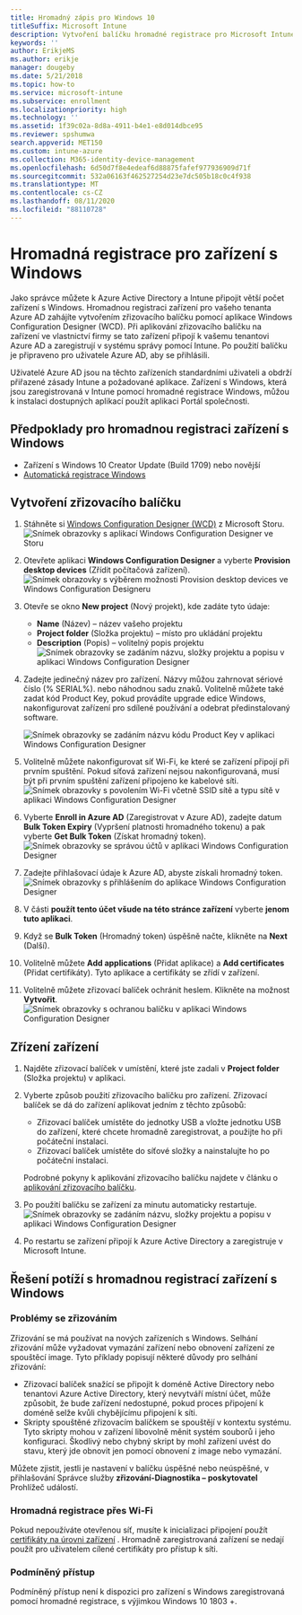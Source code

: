 ```yaml
---
title: Hromadný zápis pro Windows 10
titleSuffix: Microsoft Intune
description: Vytvoření balíčku hromadné registrace pro Microsoft Intune
keywords: ''
author: ErikjeMS
ms.author: erikje
manager: dougeby
ms.date: 5/21/2018
ms.topic: how-to
ms.service: microsoft-intune
ms.subservice: enrollment
ms.localizationpriority: high
ms.technology: ''
ms.assetid: 1f39c02a-8d8a-4911-b4e1-e8d014dbce95
ms.reviewer: spshumwa
search.appverid: MET150
ms.custom: intune-azure
ms.collection: M365-identity-device-management
ms.openlocfilehash: 6d50d7f8e4edeaf6d88875fafef977936909d71f
ms.sourcegitcommit: 532a06163f462527254d23e7dc505b18c0c4f938
ms.translationtype: MT
ms.contentlocale: cs-CZ
ms.lasthandoff: 08/11/2020
ms.locfileid: "88110728"
---
```

# <a name="bulk-enrollment-for-windows-devices"></a>Hromadná registrace pro zařízení s Windows

Jako správce můžete k Azure Active Directory a Intune připojit větší počet zařízení s Windows. Hromadnou registraci zařízení pro vašeho tenanta Azure AD zahájíte vytvořením zřizovacího balíčku pomocí aplikace Windows Configuration Designer (WCD). Při aplikování zřizovacího balíčku na zařízení ve vlastnictví firmy se tato zařízení připojí k vašemu tenantovi Azure AD a zaregistrují v systému správy pomocí Intune. Po použití balíčku je připraveno pro uživatele Azure AD, aby se přihlásili.

Uživatelé Azure AD jsou na těchto zařízeních standardními uživateli a obdrží přiřazené zásady Intune a požadované aplikace. Zařízení s Windows, která jsou zaregistrovaná v Intune pomocí hromadné registrace Windows, můžou k instalaci dostupných aplikací použít aplikaci Portál společnosti. 

## <a name="prerequisites-for-windows-devices-bulk-enrollment"></a>Předpoklady pro hromadnou registraci zařízení s Windows

- Zařízení s Windows 10 Creator Update (Build 1709) nebo novější
- [Automatická registrace Windows](windows-enroll.md#enable-windows-10-automatic-enrollment)

## <a name="create-a-provisioning-package"></a>Vytvoření zřizovacího balíčku

1. Stáhněte si [Windows Configuration Designer (WCD)](https://www.microsoft.com/p/windows-configuration-designer/9nblggh4tx22) z Microsoft Storu.
   ![Snímek obrazovky s aplikací Windows Configuration Designer ve Storu](./media/windows-bulk-enroll/bulk-enroll-store.png)

2. Otevřete aplikaci **Windows Configuration Designer** a vyberte **Provision desktop devices** (Zřídit počítačová zařízení).
   ![Snímek obrazovky s výběrem možnosti Provision desktop devices ve Windows Configuration Designeru](./media/windows-bulk-enroll/bulk-enroll-select.png)

3. Otevře se okno **New project** (Nový projekt), kde zadáte tyto údaje:
   - **Name** (Název) – název vašeho projektu
   - **Project folder** (Složka projektu) – místo pro ukládání projektu
   - **Description** (Popis) – volitelný popis projektu ![Snímek obrazovky se zadáním názvu, složky projektu a popisu v aplikaci Windows Configuration Designer](./media/windows-bulk-enroll/bulk-enroll-name.png)

4. Zadejte jedinečný název pro zařízení. Názvy můžou zahrnovat sériové číslo (% SERIAL%). nebo náhodnou sadu znaků. Volitelně můžete také zadat kód Product Key, pokud provádíte upgrade edice Windows, nakonfigurovat zařízení pro sdílené používání a odebrat předinstalovaný software.
   
   ![Snímek obrazovky se zadáním názvu kódu Product Key v aplikaci Windows Configuration Designer](./media/windows-bulk-enroll/bulk-enroll-device.png)

5. Volitelně můžete nakonfigurovat síť Wi-Fi, ke které se zařízení připojí při prvním spuštění.  Pokud síťová zařízení nejsou nakonfigurovaná, musí být při prvním spuštění zařízení připojeno ke kabelové síti.
   ![Snímek obrazovky s povolením Wi-Fi včetně SSID sítě a typu sítě v aplikaci Windows Configuration Designer](./media/windows-bulk-enroll/bulk-enroll-network.png)

6. Vyberte **Enroll in Azure AD** (Zaregistrovat v Azure AD), zadejte datum **Bulk Token Expiry** (Vypršení platnosti hromadného tokenu) a pak vyberte **Get Bulk Token** (Získat hromadný token).
   ![Snímek obrazovky se správou účtů v aplikaci Windows Configuration Designer](./media/windows-bulk-enroll/bulk-enroll-account.png)

7. Zadejte přihlašovací údaje k Azure AD, abyste získali hromadný token.
   ![Snímek obrazovky s přihlášením do aplikace Windows Configuration Designer](./media/windows-bulk-enroll/bulk-enroll-cred.png)

8. V části **použít tento účet všude na této stránce zařízení** vyberte **jenom tuto aplikaci**.

9. Když se **Bulk Token** (Hromadný token) úspěšně načte, klikněte na **Next** (Další).

10. Volitelně můžete **Add applications** (Přidat aplikace) a **Add certificates** (Přidat certifikáty). Tyto aplikace a certifikáty se zřídí v zařízení.

11. Volitelně můžete zřizovací balíček ochránit heslem.  Klikněte na možnost **Vytvořit**.
    ![Snímek obrazovky s ochranou balíčku v aplikaci Windows Configuration Designer](./media/windows-bulk-enroll/bulk-enroll-create.png)

## <a name="provision-devices"></a>Zřízení zařízení

1. Najděte zřizovací balíček v umístění, které jste zadali v **Project folder** (Složka projektu) v aplikaci.

2. Vyberte způsob použití zřizovacího balíčku pro zařízení.  Zřizovací balíček se dá do zařízení aplikovat jedním z těchto způsobů:
   - Zřizovací balíček umístěte do jednotky USB a vložte jednotku USB do zařízení, které chcete hromadně zaregistrovat, a použijte ho při počáteční instalaci.
   - Zřizovací balíček umístěte do síťové složky a nainstalujte ho po počáteční instalaci.

   Podrobné pokyny k aplikování zřizovacího balíčku najdete v článku o [aplikování zřizovacího balíčku](https://technet.microsoft.com/itpro/windows/configure/provisioning-apply-package).

3. Po použití balíčku se zařízení za minutu automaticky restartuje.
   ![Snímek obrazovky se zadáním názvu, složky projektu a popisu v aplikaci Windows Configuration Designer](./media/windows-bulk-enroll/bulk-enroll-add.png)

4. Po restartu se zařízení připojí k Azure Active Directory a zaregistruje v Microsoft Intune.

## <a name="troubleshooting-windows-bulk-enrollment"></a>Řešení potíží s hromadnou registrací zařízení s Windows

### <a name="provisioning-issues"></a>Problémy se zřizováním
Zřizování se má používat na nových zařízeních s Windows. Selhání zřizování může vyžadovat vymazání zařízení nebo obnovení zařízení ze spouštěcí image. Tyto příklady popisují některé důvody pro selhání zřizování:

- Zřizovací balíček snažící se připojit k doméně Active Directory nebo tenantovi Azure Active Directory, který nevytváří místní účet, může způsobit, že bude zařízení nedostupné, pokud proces připojení k doméně selže kvůli chybějícímu připojení k síti.
- Skripty spouštěné zřizovacím balíčkem se spouštějí v kontextu systému. Tyto skripty mohou v zařízení libovolně měnit systém souborů i jeho konfiguraci. Škodlivý nebo chybný skript by mohl zařízení uvést do stavu, který jde obnovit jen pomocí obnovení z image nebo vymazání.

Můžete zjistit, jestli je nastavení v balíčku úspěšné nebo neúspěšné, v přihlašování Správce služby **zřizování-Diagnostika – poskytovatel** Prohlížeč událostí.

### <a name="bulk-enrollment-with-wi-fi"></a>Hromadná registrace přes Wi-Fi 

Pokud nepoužíváte otevřenou síť, musíte k inicializaci připojení použít [certifikáty na úrovni zařízení](../protect/certificates-configure.md) . Hromadně zaregistrovaná zařízení se nedají použít pro uživatelem cílené certifikáty pro přístup k síti. 

### <a name="conditional-access"></a>Podmíněný přístup
Podmíněný přístup není k dispozici pro zařízení s Windows zaregistrovaná pomocí hromadné registrace, s výjimkou Windows 10 1803 +.
